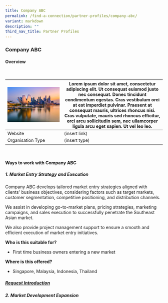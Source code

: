 ```yaml
---
title: Company ABC
permalink: /find-a-connection/partner-profiles/company-abc/
variant: markdown
description: ""
third_nav_title: Partner Profiles
---
```

### Company ABC
#### Overview
<br>

| ![](/images/edb%20virtual%20background_10_preview.jpg) | Lorem ipsum dolor sit amet, consectetur adipiscing elit. Ut consequat euismod justo nec consequat. Donec tincidunt condimentum egestas. Cras vestibulum orci at est imperdiet pulvinar. Praesent at consequat mauris, ultrices rhoncus nisi. Cras vulputate, mauris sed rhoncus efficitur, orci arcu sollicitudin sem, nec ullamcorper ligula arcu eget sapien. Ut vel leo leo. | 
| -------- | -------- | 
| Website |  (insert link)
| Organisation Type| (insert type)|

<br>

#### Ways to work with Company ABC
##### 1. Market Entry Strategy and Execution
Company ABC develops tailored market entry strategies aligned with clients' business objectives, considering factors such as target markets, customer segmentation, competitive positioning, and distribution channels.  

We assist in developing go-to-market plans, pricing strategies, marketing campaigns, and sales execution to successfully penetrate the Southeast Asian market. 

We also provide project management support to ensure a smooth and efficient execution of market entry initiatives.

**Who is this suitable for?** 
* First time business owners entering a new market

**Where is this offered?** 
* Singapore, Malaysia, Indonesia, Thailand

##### [Request Introduction](https://form.gov.sg/6530993c6043620012ab94c1?6530a25523d653001217d3a6=ASTAR%20Bioprocessing%20Institute)

##### 2. Market Development Expansion